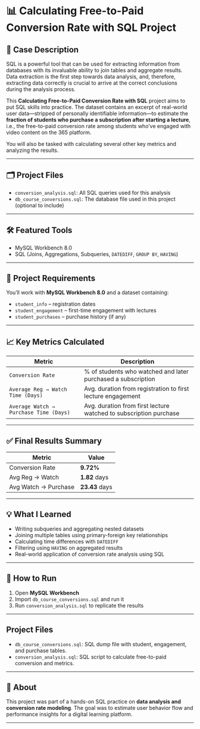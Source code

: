 # 📊 Calculating Free-to-Paid Conversion Rate with SQL Project

## 🧠 Case Description

SQL is a powerful tool that can be used for extracting information from databases with its invaluable ability to join tables and aggregate results. Data extraction is the first step towards data analysis, and, therefore, extracting data correctly is crucial to arrive at the correct conclusions during the analysis process.

This **Calculating Free-to-Paid Conversion Rate with SQL** project aims to put SQL skills into practice. The dataset contains an excerpt of real-world user data—stripped of personally identifiable information—to estimate the **fraction of students who purchase a subscription after starting a lecture**, i.e., the free-to-paid conversion rate among students who’ve engaged with video content on the 365 platform. 

You will also be tasked with calculating several other key metrics and analyzing the results.

---

## 🗂 Project Files

- `conversion_analysis.sql`: All SQL queries used for this analysis
- `db_course_conversions.sql`: The database file used in this project (optional to include)

---

## 🛠 Featured Tools
- MySQL Workbench 8.0
- SQL (Joins, Aggregations, Subqueries, `DATEDIFF`, `GROUP BY`, `HAVING`)

---

## 📌 Project Requirements

You’ll work with **MySQL Workbench 8.0** and a dataset containing:
- `student_info` – registration dates
- `student_engagement` – first-time engagement with lectures
- `student_purchases` – purchase history (if any)

---

## 📈 Key Metrics Calculated

| Metric                                      | Description                                                                 |
|---------------------------------------------|-----------------------------------------------------------------------------|
| `Conversion Rate`                           | % of students who watched and later purchased a subscription                |
| `Average Reg → Watch Time (Days)`           | Avg. duration from registration to first lecture engagement                 |
| `Average Watch → Purchase Time (Days)`      | Avg. duration from first lecture watched to subscription purchase           |

---

## ✅ Final Results Summary

| Metric             | Value     |
|--------------------|-----------|
| Conversion Rate    | **9.72%** |
| Avg Reg → Watch    | **1.82** days |
| Avg Watch → Purchase | **23.43** days |

---

## 💡 What I Learned

- Writing subqueries and aggregating nested datasets
- Joining multiple tables using primary-foreign key relationships
- Calculating time differences with `DATEDIFF`
- Filtering using `HAVING` on aggregated results
- Real-world application of conversion rate analysis using SQL

---

## 🚀 How to Run

1. Open **MySQL Workbench**
2. Import `db_course_conversions.sql` and run it
3. Run `conversion_analysis.sql` to replicate the results

---

## Project Files
- `db_course_conversions.sql`: SQL dump file with student, engagement, and purchase tables.
- `conversion_analysis.sql`: SQL script to calculate free-to-paid conversion and metrics.

---

## 🔗 About

This project was part of a hands-on SQL practice on **data analysis and conversion rate modeling**. The goal was to estimate user behavior flow and performance insights for a digital learning platform.

---
